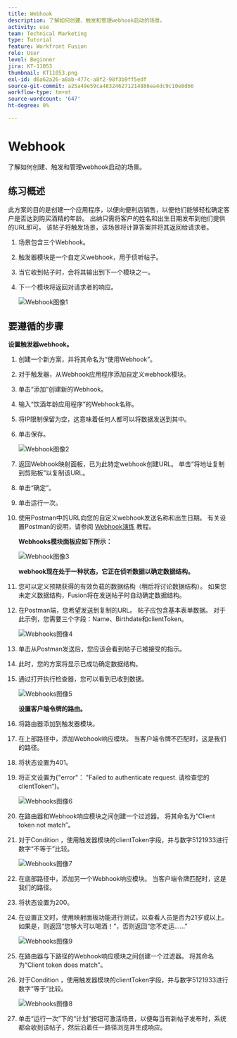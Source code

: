```yaml
---
title: Webhook
description: 了解如何创建、触发和管理webhook启动的场景。
activity: use
team: Technical Marketing
type: Tutorial
feature: Workfront Fusion
role: User
level: Beginner
jira: KT-11053
thumbnail: KT11053.png
exl-id: d6a62a26-a8ab-477c-a8f2-98f3b9ff5edf
source-git-commit: a25a49e59ca483246271214886ea4dc9c10e8d66
workflow-type: tm+mt
source-wordcount: '647'
ht-degree: 0%

---
```


# Webhook

了解如何创建、触发和管理webhook启动的场景。

## 练习概述

此方案的目的是创建一个应用程序，以便向便利店销售，以便他们能够轻松确定客户是否达到购买酒精的年龄。 出纳只需将客户的姓名和出生日期发布到他们提供的URL即可。 该帖子将触发场景，该场景将计算答案并将其返回给请求者。

1. 场景包含三个Webhook。
1. 触发器模块是一个自定义webhook，用于侦听帖子。
1. 当它收到帖子时，会将其输出到下一个模块之一。
1. 下一个模块将返回对请求者的响应。

   ![Webhook图像1](../12-exercises/assets/webhooks-walkthrough-1.png)

## 要遵循的步骤

**设置触发器webhook。**

1. 创建一个新方案，并将其命名为“使用Webhook”。
1. 对于触发器，从Webhook应用程序添加自定义webhook模块。
1. 单击“添加”创建新的Webhook。
1. 输入“饮酒年龄应用程序”的Webhook名称。
1. 将IP限制保留为空，这意味着任何人都可以将数据发送到其中。
1. 单击保存。


   ![Webhook图像2](../12-exercises/assets/webhooks-walkthrough-2.png)

1. 返回Webhook映射面板，已为此特定webhook创建URL。 单击“将地址复制到剪贴板”以复制该URL。
1. 单击“确定”。
1. 单击运行一次。
1. 使用Postman中的URL向您的自定义webhook发送名称和出生日期。 有关设置Postman的说明，请参阅 [Webhook演练](https://experienceleague.adobe.com/docs/workfront-learn/tutorials-workfront/fusion/beyond-basic-modules/webhooks-walkthrough.html?lang=en) 教程。

   **Webhooks模块面板应如下所示：**

   ![Webhook图像3](../12-exercises/assets/webhooks-walkthrough-3.png)

   **webhook现在处于一种状态，它正在侦听数据以确定数据结构。**

1. 您可以定义预期获得的有效负载的数据结构（稍后将讨论数据结构）。 如果您未定义数据结构，Fusion将在发送帖子时自动确定数据结构。
1. 在Postman端，您希望发送到复制的URL。 帖子应包含基本表单数据。 对于此示例，您需要三个字段：Name、Birthdate和clientToken。

   ![Webhooks图像4](../12-exercises/assets/webhooks-walkthrough-4.png)

1. 单击从Postman发送后，您应该会看到帖子已被接受的指示。
1. 此时，您的方案将显示已成功确定数据结构。
1. 通过打开执行检查器，您可以看到已收到数据。

   ![Webhooks图像5](../12-exercises/assets/webhooks-walkthrough-5.png)

   **设置客户端令牌的路由。**

1. 将路由器添加到触发器模块。
1. 在上部路径中，添加Webhook响应模块。 当客户端令牌不匹配时，这是我们的路径。
1. 将状态设置为401。
1. 将正文设置为{&quot;error&quot;： &quot;Failed to authenticate request. 请检查您的clientToken“}。

   ![Webhooks图像6](../12-exercises/assets/webhooks-walkthrough-6.png)

1. 在路由器和Webhook响应模块之间创建一个过滤器。 将其命名为“Client token not match”。
1. 对于Condition ，使用触发器模块的clientToken字段，并与数字5121933进行数字“不等于”比较。

   ![Webhooks图像7](../12-exercises/assets/webhooks-walkthrough-7.png)

1. 在底部路径中，添加另一个Webhook响应模块。 当客户端令牌匹配时，这是我们的路径。
1. 将状态设置为200。
1. 在设置正文时，使用映射面板功能进行测试，以查看人员是否为21岁或以上。 如果是，则返回“您够大可以喝酒！”，否则返回“您不走运……”

   ![Webhooks图像9](../12-exercises/assets/webhooks-walkthrough-9.png)

1. 在路由器与下路径的Webhook响应模块之间创建一个过滤器。 将其命名为“Client token does match”。
1. 对于Condition ，使用触发器模块的clientToken字段，并与数字5121933进行数字“等于”比较。


   ![Webhooks图像8](../12-exercises/assets/webhooks-walkthrough-8.png)

1. 单击“运行一次”下的“计划”按钮可激活场景，以便每当有新帖子发布时，系统都会收到该帖子，然后沿着任一路径浏览并生成响应。
